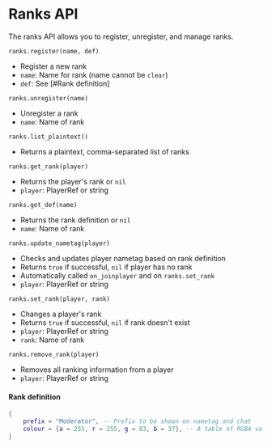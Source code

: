 Ranks API
=========
The ranks API allows you to register, unregister, and manage ranks.

`ranks.register(name, def)`

* Register a new rank
* `name`: Name for rank (name cannot be `clear`)
* `def`: See [#Rank definition]

`ranks.unregister(name)`

* Unregister a rank
* `name`: Name of rank

`ranks.list_plaintext()`

* Returns a plaintext, comma-separated list of ranks

`ranks.get_rank(player)`

* Returns the player's rank or `nil`
* `player`: PlayerRef or string

`ranks.get_def(name)`

* Returns the rank definition or `nil`
* `name`: Name of rank

`ranks.update_nametag(player)`

* Checks and updates player nametag based on rank definition
* Returns `true` if successful, `nil` if player has no rank
* Automatically called `on_joinplayer` and on `ranks.set_rank`
* `player`: PlayerRef or string

`ranks.set_rank(player, rank)`

* Changes a player's rank
* Returns `true` if successful, `nil` if rank doesn't exist
* `player`: PlayerRef or string
* `rank`: Name of rank

`ranks.remove_rank(player)`

* Removes all ranking information from a player
* `player`: PlayerRef or string

#### Rank definition
```lua
{
	prefix = "Moderator", -- Prefix to be shown on nametag and chat
	colour = {a = 255, r = 255, g = 83, b = 37}, -- A table of RGBA values, a single base colour (e.g. "red"), or a hex string
}
```
